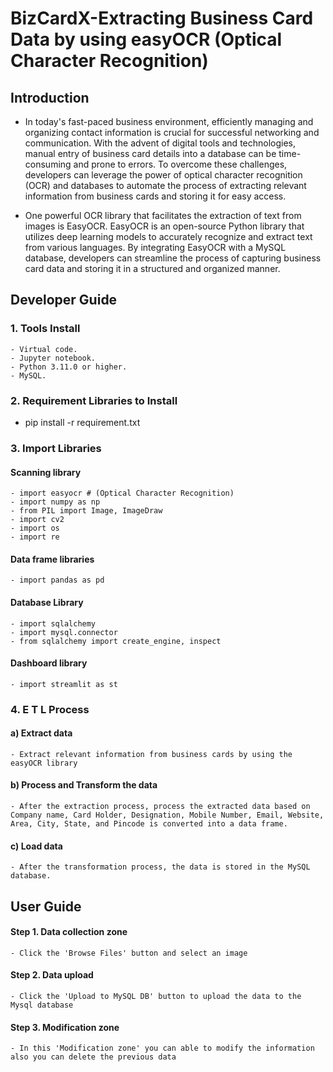 # BizCardX-Extracting Business Card Data by using easyOCR (Optical Character Recognition)

## Introduction
- In today's fast-paced business environment, efficiently managing and organizing contact information is crucial for successful networking and communication. With the advent of digital tools and technologies, manual entry of business card details into a database can be time-consuming and prone to errors. To overcome these challenges, developers can leverage the power of optical character recognition (OCR) and databases to automate the process of extracting relevant information from business cards and storing it for easy access.

- One powerful OCR library that facilitates the extraction of text from images is EasyOCR. EasyOCR is an open-source Python library that utilizes deep learning models to accurately recognize and extract text from various languages. By integrating EasyOCR with a MySQL database, developers can streamline the process of capturing business card data and storing it in a structured and organized manner.

## Developer Guide

### 1. Tools Install
    - Virtual code.
    - Jupyter notebook.
    - Python 3.11.0 or higher.
    - MySQL.

### 2. Requirement Libraries to Install
   - pip install -r requirement.txt

### 3. Import Libraries
#### Scanning library
    - import easyocr # (Optical Character Recognition)
    - import numpy as np
    - from PIL import Image, ImageDraw
    - import cv2
    - import os
    - import re

#### Data frame libraries
    - import pandas as pd

#### Database Library
    - import sqlalchemy
    - import mysql.connector
    - from sqlalchemy import create_engine, inspect

#### Dashboard library
    - import streamlit as st

### 4. E T L Process

#### a) Extract data
    - Extract relevant information from business cards by using the easyOCR library

#### b) Process and Transform the data
    - After the extraction process, process the extracted data based on Company name, Card Holder, Designation, Mobile Number, Email, Website, Area, City, State, and Pincode is converted into a data frame.

#### c) Load data
    - After the transformation process, the data is stored in the MySQL database.


## User Guide

#### Step 1. Data collection zone
    - Click the 'Browse Files' button and select an image

#### Step 2. Data upload
    - Click the 'Upload to MySQL DB' button to upload the data to the Mysql database

#### Step 3. Modification zone
    - In this 'Modification zone' you can able to modify the information also you can delete the previous data
